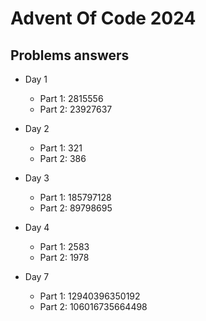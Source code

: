 # Advent Of Code 2024

## Problems answers

- Day 1
  - Part 1: 2815556
  - Part 2: 23927637

- Day 2
  - Part 1: 321
  - Part 2: 386

- Day 3
  - Part 1: 185797128
  - Part 2: 89798695

- Day 4
  - Part 1: 2583
  - Part 2: 1978

- Day 7
  - Part 1: 12940396350192
  - Part 2: 106016735664498
